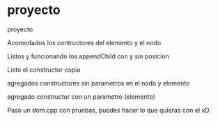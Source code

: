 # proyecto
proyecto 

Acomodados los contructores del elemento y el nodo

Listos y funcionando los appendChild con y sin posicion

Listo el constructor copia

agregados constructores sin parametros en el nodo y elemento

agregado constructor con un parametro (elemento)

Paso un dom.cpp con pruebas, puedes hacer lo que quieras con el xD.

